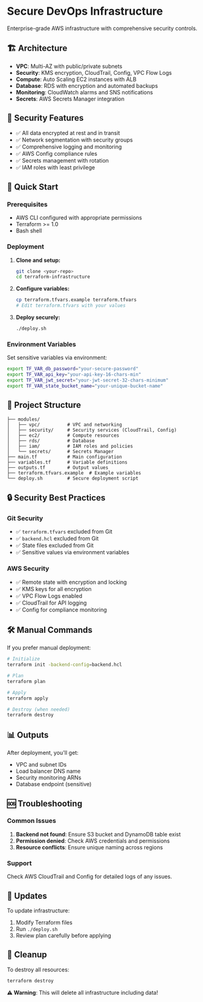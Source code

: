 # Secure DevOps Infrastructure

Enterprise-grade AWS infrastructure with comprehensive security controls.

## 🏗️ Architecture

- **VPC**: Multi-AZ with public/private subnets
- **Security**: KMS encryption, CloudTrail, Config, VPC Flow Logs
- **Compute**: Auto Scaling EC2 instances with ALB
- **Database**: RDS with encryption and automated backups
- **Monitoring**: CloudWatch alarms and SNS notifications
- **Secrets**: AWS Secrets Manager integration

## 🔐 Security Features

- ✅ All data encrypted at rest and in transit
- ✅ Network segmentation with security groups
- ✅ Comprehensive logging and monitoring
- ✅ AWS Config compliance rules
- ✅ Secrets management with rotation
- ✅ IAM roles with least privilege

## 🚀 Quick Start

### Prerequisites

- AWS CLI configured with appropriate permissions
- Terraform >= 1.0
- Bash shell

### Deployment

1. **Clone and setup:**
   ```bash
   git clone <your-repo>
   cd terraform-infrastructure
   ```

2. **Configure variables:**
   ```bash
   cp terraform.tfvars.example terraform.tfvars
   # Edit terraform.tfvars with your values
   ```

3. **Deploy securely:**
   ```bash
   ./deploy.sh
   ```

### Environment Variables

Set sensitive variables via environment:

```bash
export TF_VAR_db_password="your-secure-password"
export TF_VAR_api_key="your-api-key-16-chars-min"
export TF_VAR_jwt_secret="your-jwt-secret-32-chars-minimum"
export TF_VAR_state_bucket_name="your-unique-bucket-name"
```

## 📁 Project Structure

```
├── modules/
│   ├── vpc/          # VPC and networking
│   ├── security/     # Security services (CloudTrail, Config)
│   ├── ec2/          # Compute resources
│   ├── rds/          # Database
│   ├── iam/          # IAM roles and policies
│   └── secrets/      # Secrets Manager
├── main.tf           # Main configuration
├── variables.tf      # Variable definitions
├── outputs.tf        # Output values
├── terraform.tfvars.example  # Example variables
└── deploy.sh         # Secure deployment script
```

## 🔒 Security Best Practices

### Git Security
- ✅ `terraform.tfvars` excluded from Git
- ✅ `backend.hcl` excluded from Git
- ✅ State files excluded from Git
- ✅ Sensitive values via environment variables

### AWS Security
- ✅ Remote state with encryption and locking
- ✅ KMS keys for all encryption
- ✅ VPC Flow Logs enabled
- ✅ CloudTrail for API logging
- ✅ Config for compliance monitoring

## 🛠️ Manual Commands

If you prefer manual deployment:

```bash
# Initialize
terraform init -backend-config=backend.hcl

# Plan
terraform plan

# Apply
terraform apply

# Destroy (when needed)
terraform destroy
```

## 📊 Outputs

After deployment, you'll get:
- VPC and subnet IDs
- Load balancer DNS name
- Security monitoring ARNs
- Database endpoint (sensitive)

## 🆘 Troubleshooting

### Common Issues

1. **Backend not found**: Ensure S3 bucket and DynamoDB table exist
2. **Permission denied**: Check AWS credentials and permissions
3. **Resource conflicts**: Ensure unique naming across regions

### Support

Check AWS CloudTrail and Config for detailed logs of any issues.

## 🔄 Updates

To update infrastructure:
1. Modify Terraform files
2. Run `./deploy.sh`
3. Review plan carefully before applying

## 🧹 Cleanup

To destroy all resources:
```bash
terraform destroy
```

**⚠️ Warning**: This will delete all infrastructure including data!